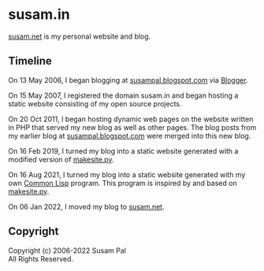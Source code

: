 susam.in
========

[susam.net][WEBSITE] is my personal website and blog.

[WEBSITE]: https://susam.net/


Timeline
--------

On 13 May 2006, I began blogging at [susampal.blogspot.com][BP] via
[Blogger][BL].

On 15 May 2007, I registered the domain susam.in and began hosting a
static website consisting of my open source projects.

On 20 Oct 2011, I began hosting dynamic web pages on the website
written in PHP that served my new blog as well as other pages. The
blog posts from my earlier blog at [susampal.blogspot.com][BP] were
merged into this new blog.

On 16 Feb 2019, I turned my blog into a static website generated with a
modified version of [makesite.py][PYCODE].

On 16 Aug 2021, I turned my blog into a static website generated with
my own [Common Lisp][CLCODE] program. This program is inspired by and
based on [makesite.py][PYCODE].

On 06 Jan 2022, I moved my blog to [susam.net][WEBSITE].

[BP]: https://susampal.blogspot.com/
[BL]: https://www.blogger.com/
[SI]: https://susam.in/
[PYCODE]: https://github.com/sunainapai/makesite
[CLCODE]: site.lisp


Copyright
---------

Copyright (c) 2006-2022 Susam Pal\
All Rights Reserved.
